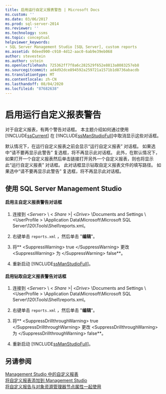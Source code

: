 ```yaml
---
title: 启用运行自定义报表警告 | Microsoft Docs
ms.custom: ''
ms.date: 03/06/2017
ms.prod: sql-server-2014
ms.reviewer: ''
ms.technology: ssms
ms.topic: conceptual
helpviewer_keywords:
- SQL Server Management Studio [SQL Server], custom reports
ms.assetid: 0deed900-c910-4d12-aac0-6ab9e39eb068
author: stevestein
ms.author: sstein
ms.openlocfilehash: 725362ff7f8a6c282529f652e8813a8083257eb8
ms.sourcegitcommit: ad4d92dce894592a259721a1571b1d8736abacdb
ms.translationtype: MT
ms.contentlocale: zh-CN
ms.lasthandoff: 08/04/2020
ms.locfileid: "87682638"
---
```

# <a name="unsuppress-run-custom-report-warnings"></a>启用运行自定义报表警告
  对于自定义报表，有两个警告对话框。 本主题介绍如何通过使用 [!INCLUDE[ssCurrent](../../includes/sscurrent-md.md)] 在 [!INCLUDE[ssManStudioFull](../../includes/ssmanstudiofull-md.md)]中取消显示这些对话框。  
  
 默认情况下，在运行自定义报表之前会显示“运行自定义报表”  对话框。 如果选中“请不要再显示此警告”  复选框，将不再显示此对话框。 此外，在默认情况下，如果打开一个自定义报表然后单击链接打开另外一个自定义报表，则也将显示此“运行自定义报表”  对话框。 此对话框显示钻取自定义报表文件的填写路径。 如果选中“请不要再显示此警告”  复选框，将不再显示此对话框。  
  
##  <a name="using-sql-server-management-studio"></a><a name="SSMSProcedure"></a> 使用 SQL Server Management Studio  
  
#### <a name="to-unsuppress-the-main-custom-report-warning-dialog-box"></a>启用主自定义报表警告对话框  
  
1.  连接到 \<*Server*> \\ < *Share* >| \<*Drive*> \Documents and Settings \\<UserProfile \> \Application Data\Microsoft\Microsoft SQL Server\120\Tools\Shell\reports.xml。  
  
2.  右键单击 `reports.xml` ，然后单击 "**编辑**"。  
  
3.  将** \<SuppressWarning> true \</SuppressWarning> 更改 \<SuppressWarning> 为 \</SuppressWarning> false**。  
  
4.  重新启动 [!INCLUDE[ssManStudioFull](../../includes/ssmanstudiofull-md.md)]。  
  
#### <a name="to-unsuppress-the-drill-through-custom-report-warning-dialog-box"></a>启用钻取自定义报表警告对话框  
  
1.  连接到 \<*Server*> \\ < *Share* >| \<*Drive*> \Documents and Settings \\<UserProfile \> \Application Data\Microsoft\Microsoft SQL Server\120\Tools\Shell\reports.xml。  
  
2.  右键单击 `reports.xml` ，然后单击 "**编辑**"。  
  
3.  将** \<SuppressDrillthroughWarning> true \</SuppressDrillthroughWarning> 更改 \<SuppressDrillthroughWarning> 为 \</SuppressDrillthroughWarning> false**。  
  
4.  重新启动 [!INCLUDE[ssManStudioFull](../../includes/ssmanstudiofull-md.md)]。  
  
## <a name="see-also"></a>另请参阅  
 [Management Studio 中的自定义报表](custom-reports-in-management-studio.md)   
 [将自定义报表添加到 Management Studio](add-a-custom-report-to-management-studio.md)   
 [将自定义报告与对象资源管理器节点属性一起使用](use-custom-reports-with-object-explorer-node-properties.md)  
  
  
